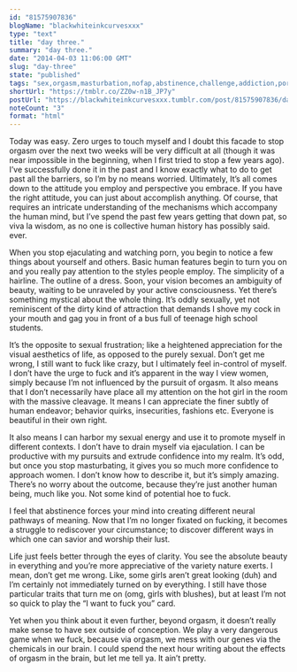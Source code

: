 ```yaml
---
id: "81575907836"
blogName: "blackwhiteinkcurvesxxx"
type: "text"
title: "day three."
summary: "day three."
date: "2014-04-03 11:06:00 GMT"
slug: "day-three"
state: "published"
tags: "sex,orgasm,masturbation,nofap,abstinence,challenge,addiction,pornography"
shortUrl: "https://tmblr.co/ZZ0w-n1B_JP7y"
postUrl: "https://blackwhiteinkcurvesxxx.tumblr.com/post/81575907836/day-three"
noteCount: "3"
format: "html"
---
```


Today was easy. Zero urges to touch myself and I doubt this facade to stop orgasm over the next two weeks will be very difficult at all (though it was near impossible in the beginning, when I first tried to stop a few years ago). I’ve successfully done it in the past and I know exactly what to do to get past all the barriers, so I’m by no means worried. Ultimately, It’s all comes down to the attitude you employ and perspective you embrace. If you have the right attitude, you can just about accomplish anything. Of course, that requires an intricate understanding of the mechanisms which accompany the human mind, but I’ve spend the past few years getting that down pat, so viva la wisdom, as no one is collective human history has possibly said. ever. 

When you stop ejaculating and watching porn, you begin to notice a few things about yourself and others. Basic human features begin to turn you on and you really pay attention to the styles people employ. The simplicity of a hairline. The outline of a dress. Soon, your vision becomes an ambiguity of beauty, waiting to be unraveled by your active consciousness. Yet there’s something mystical about the whole thing. It’s oddly sexually, yet not reminiscent of the dirty kind of attraction that demands I shove my cock in your mouth and gag you in front of a bus full of teenage high school students. 

It’s the opposite to sexual frustration; like a heightened appreciation for the visual aesthetics of life, as opposed to the purely sexual. Don’t get me wrong, I still want to fuck like crazy, but I ultimately feel in-control of myself. I don’t have the urge to fuck and it’s apparent in the way I view women, simply because I’m not influenced by the pursuit of orgasm. It also means that I don’t necessarily have place all my attention on the hot girl in the room with the massive cleavage. It means I can appreciate the finer subtly of human endeavor; behavior quirks, insecurities, fashions etc. Everyone is beautiful in their own right. 

It also means I can harbor my sexual energy and use it to promote myself in different contexts. I don’t have to drain myself via ejaculation. I can be productive with my pursuits and extrude confidence into my realm. It’s odd, but once you stop masturbating, it gives you so much more confidence to approach women. I don’t know how to describe it, but it’s simply amazing. There’s no worry about the outcome, because they’re just another human being, much like you. Not some kind of potential hoe to fuck. 

I feel that abstinence forces your mind into creating different neural pathways of meaning. Now that I’m no longer fixated on fucking, it becomes a struggle to rediscover your circumstance; to discover different ways in which one can savior and worship their lust.

Life just feels better through the eyes of clarity. You see the absolute beauty in everything and you’re more appreciative of the variety nature exerts. I mean, don’t get me wrong. Like, some girls aren’t great looking (duh) and I’m certainly not immediately turned on by everything. I still have those particular traits that turn me on (omg, girls with blushes), but at least I’m not so quick to play the “I want to fuck you” card. 

Yet when you think about it even further, beyond orgasm, it doesn’t really make sense to have sex outside of conception. We play a very dangerous game when we fuck, because via orgasm, we mess with our genes via the chemicals in our brain. I could spend the next hour writing about the effects of orgasm in the brain, but let me tell ya. It ain’t pretty.